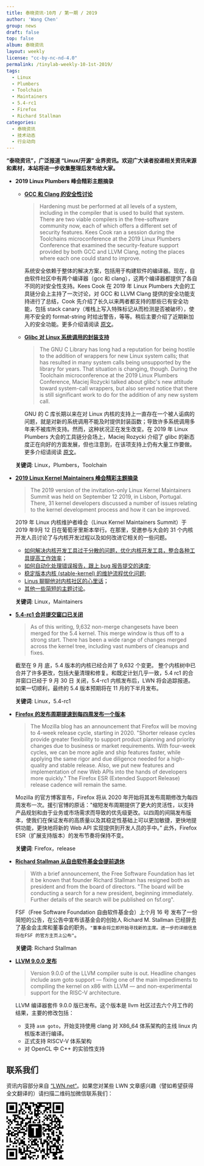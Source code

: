 ```yaml
---
title: 泰晓资讯·10月 / 第一期 / 2019
author: 'Wang Chen'
group: news
draft: false
top: false
album: 泰晓资讯
layout: weekly
license: "cc-by-nc-nd-4.0"
permalink: /tinylab-weekly-10-1st-2019/
tags:
  - Linux
  - Plumbers
  - Toolchain
  - Maintainers
  - 5.4-rc1
  - Firefox
  - Richard Stallman
categories:
  - 泰晓资讯
  - 技术动态
  - 行业动向
---
```


**“泰晓资讯”，广泛报道 “Linux/开源” 业界资讯。欢迎广大读者投递相关资讯来源和素材，本站将进一步收集整理后发布给大家。**

- **2019 Linux Plumbers 峰会精彩主题摘录**

    - [**GCC 和 Clang 的安全性讨论**](https://lwn.net/Articles/798913/)
    
      > Hardening must be performed at all levels of a system, including in the compiler that is used to build that system. There are two viable compilers in the free-software community now, each of which offers a different set of security features. Kees Cook ran a session during the Toolchains microconference at the 2019 Linux Plumbers Conference that examined the security-feature support provided by both GCC and LLVM Clang, noting the places where each one could stand to improve.

      系统安全依赖于整体的解决方案，包括用于构建软件的编译器。现在，自由软件社区中有两个编译器（gcc 和 clang），这两个编译器都提供了各自不同的对安全性支持。Kees Cook 在 2019 年 Linux Plumbers 大会的工具链分会上主持了一次讨论，对 GCC 和 LLVM Clang 提供的安全功能支持进行了总结，Cook 先介绍了长久以来两者都支持的那些已有安全功能，包括 stack canary（堆栈上写入特殊标记从而检测是否被破坏），使用不安全的 format-string 时给出警告，等等。稍后主要介绍了近期新加入的安全功能。更多介绍请阅读 [原文](https://lwn.net/Articles/798913/)。


    - [**Glibc 对 Linux 系统调用的封装支持**](https://lwn.net/Articles/799331/)

      > The GNU C Library has long had a reputation for being hostile to the addition of wrappers for new Linux system calls; that has resulted in many system calls being unsupported by the library for years. That situation is changing, though. During the Toolchain microconference at the 2019 Linux Plumbers Conference, Maciej Rozycki talked about glibc's new attitude toward system-call wrappers, but also served notice that there is still significant work to do for the addition of any new system call.

      GNU 的 C 库长期以来在对 Linux 内核的支持上一直存在一个被人诟病的问题，就是对新的系统调用不能及时提供封装函数；导致许多系统调用多年来不被库所支持。然而，这种状况正在发生改变。在 2019 年 Linux Plumbers 大会的工具链分会场上，Maciej Rozycki 介绍了 glibc 的新态度正在向好的方面发展，但也注意到，在该项支持上仍有大量工作要做。更多介绍请阅读 [原文](https://lwn.net/Articles/799331/)。


    **关键词**: Linux，Plumbers，Toolchain


- [**2019 Linux Kernel Maintainers 峰会精彩主题摘录**](https://lwn.net/Articles/799060/)

    > The 2019 version of the invitation-only Linux Kernel Maintainers Summit was held on September 12 2019, in Lisbon, Portugal. There, 31 kernel developers discussed a number of issues relating to the kernel development process and how it can be improved.

    2019 年 Linux 内核维护者峰会（Linux Kernel Maintainers Summit）于 2019 年9月 12 日在葡萄牙里斯本举行。在那里，受邀参与大会的 31 个内核开发人员讨论了与内核开发过程以及如何改进它相关的一些问题。

    - [如何解决内核开发工具过于分散的问题，优化内核开发工具，整合各种工具提高工作效率](https://lwn.net/Articles/799134/)；
    - [如何自动化处理错误报告，跟上 bug 报告提交的速度](https://lwn.net/Articles/799162/); 
    - [稳定版本内核 (stable-kernel) 的维护流程优化问题](https://lwn.net/Articles/799166/); 
    - [Linus 聊聊他对内核社区的心里话](https://lwn.net/Articles/799219/)；
    - [其他一些简短的主题讨论](https://lwn.net/Articles/799262/)。

    **关键词**: Linux，Maintainers

- [**5.4-rc1 合并提交窗口已关闭**](https://lwn.net/Articles/799425/)

    > As of this writing, 9,632 non-merge changesets have been merged for the 5.4 kernel. This merge window is thus off to a strong start. There has been a wide range of changes merged across the kernel tree, including vast numbers of cleanups and fixes.

    截至在 9 月 底，5.4 版本的内核已经合并了 9,632 个变更。 整个内核树中已合并了许多更改，包括大量清理和修复。和既定计划几乎一致，5.4 rc1 的合并窗口已经于 9 月 30 日 关闭，5.4-rc1 内核发布后，LWN 将会追踪报道。 如果一切顺利，最终的 5.4 版本预期将在 11 月的下半月发布。

    **关键词**: Linux，5.4-rc1

- [**Firefox 的发布周期提速到每四周发布一个版本**](https://blog.mozilla.org/futurereleases/2019/09/17/moving-firefox-to-a-faster-4-week-release-cycle/)

    > The Mozilla blog has an announcement that Firefox will be moving to 4-week release cycle, starting in 2020. "Shorter release cycles provide greater flexibility to support product planning and priority changes due to business or market requirements. With four-week cycles, we can be more agile and ship features faster, while applying the same rigor and due diligence needed for a high-quality and stable release. Also, we put new features and implementation of new Web APIs into the hands of developers more quickly." The Firefox ESR (Extended Support Release) release cadence will remain the same. 

    Mozilla 的官方博客宣布，Firefox 将从 2020 年开始将其发布周期修改为每四周发布一次。援引官博的原话："缩短发布周期提供了更大的灵活性，以支持产品规划和由于业务或市场需求而导致的优先级更改。以四周的间隔发布版本，使我们在保证发布的高质量以及其稳定性基础上可以更加敏捷，更快地提供功能，更快地将新的 Web API 实现提供到开发人员的手中。” 此外，Firefox ESR（扩展支持版本）的发布节奏将保持不变。

    **关键词**: Firefox，release

- [**Richard Stallman 从自由软件基金会提前退休**](https://www.fsf.org/news/richard-m-stallman-resigns)

    > With a brief announcement, the Free Software Foundation has let it be known that founder Richard Stallman has resigned both as president and from the board of directors. "The board will be conducting a search for a new president, beginning immediately. Further details of the search will be published on fsf.org".

    FSF（Free Software Foundation 自由软件基金会）上个月 16 号 发布了一份简短的公告，在公告中宣布该基金会的创始人 Richard M. Stallman 已经辞去了基金会主席和董事会的职务。`"董事会将立即开始寻找新的主席。进一步的详细信息将在FSF 的官方主页上公布"`。

    **关键词**: Richard Stallman

- [**LLVM 9.0.0 发布**](https://lwn.net/Articles/800242/)

    > Version 9.0.0 of the LLVM compiler suite is out. Headline changes include asm goto support — fixing one of the main impediments to compiling the kernel on x86 with LLVM — and non-experimental support for the RISC-V architecture.

    LLVM 编译器套件 9.0.0 版已发布。这个版本是 llvm 社区过去六个月工作的结果，主要的修改包括：

    - 支持 `asm goto`，开始支持使用 clang 对 X86_64 体系架构的主线 linux 内核版本进行编译。
    - 正式支持 RISCV-V 体系架构
    - 对 OpenCL 中 C++ 的实验性支持


## 联系我们

资讯内容部分来自 [“LWN.net“](https://lwn.net/)。如果您对某些 LWN 文章感兴趣（譬如希望获得全文翻译的）请扫描二维码加微信联系我们：

![tinylab wechat](/images/wechat/tinylab.jpg)

